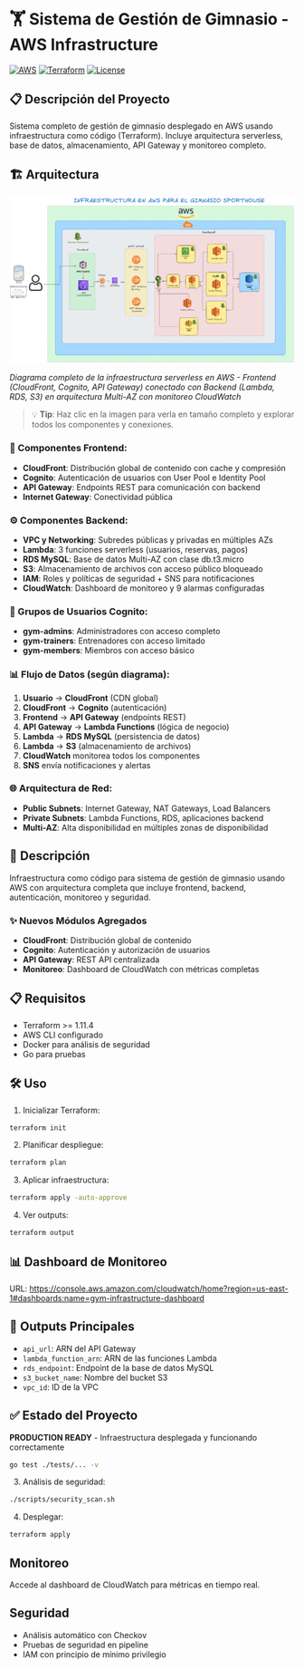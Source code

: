 # 🏋️ Sistema de Gestión de Gimnasio - AWS Infrastructure

[![AWS](https://img.shields.io/badge/AWS-Cloud-orange)](https://aws.amazon.com/)
[![Terraform](https://img.shields.io/badge/Terraform-Infrastructure-blue)](https://www.terraform.io/)
[![License](https://img.shields.io/badge/License-MIT-green)](LICENSE)

## 📋 Descripción del Proyecto

Sistema completo de gestión de gimnasio desplegado en AWS usando infraestructura como código (Terraform). Incluye arquitectura serverless, base de datos, almacenamiento, API Gateway y monitoreo completo.

## 🏗️ Arquitectura

![Diagrama de Arquitectura del Sistema de Gestión de Gimnasio](gym_infra_diagrama.png)

*Diagrama completo de la infraestructura serverless en AWS - Frontend (CloudFront, Cognito, API Gateway) conectado con Backend (Lambda, RDS, S3) en arquitectura Multi-AZ con monitoreo CloudWatch*

> 💡 **Tip**: Haz clic en la imagen para verla en tamaño completo y explorar todos los componentes y conexiones.

### 🎯 Componentes Frontend:
- **CloudFront**: Distribución global de contenido con cache y compresión
- **Cognito**: Autenticación de usuarios con User Pool e Identity Pool
- **API Gateway**: Endpoints REST para comunicación con backend
- **Internet Gateway**: Conectividad pública

### ⚙️ Componentes Backend:
- **VPC y Networking**: Subredes públicas y privadas en múltiples AZs
- **Lambda**: 3 funciones serverless (usuarios, reservas, pagos)
- **RDS MySQL**: Base de datos Multi-AZ con clase db.t3.micro
- **S3**: Almacenamiento de archivos con acceso público bloqueado  
- **IAM**: Roles y políticas de seguridad + SNS para notificaciones
- **CloudWatch**: Dashboard de monitoreo y 9 alarmas configuradas

### 🔐 Grupos de Usuarios Cognito:
- **gym-admins**: Administradores con acceso completo
- **gym-trainers**: Entrenadores con acceso limitado  
- **gym-members**: Miembros con acceso básico

### 📊 Flujo de Datos (según diagrama):
1. **Usuario** → **CloudFront** (CDN global)
2. **CloudFront** → **Cognito** (autenticación)
3. **Frontend** → **API Gateway** (endpoints REST)
4. **API Gateway** → **Lambda Functions** (lógica de negocio)
5. **Lambda** → **RDS MySQL** (persistencia de datos)
6. **Lambda** → **S3** (almacenamiento de archivos)
7. **CloudWatch** monitorea todos los componentes
8. **SNS** envía notificaciones y alertas

### 🌐 Arquitectura de Red:
- **Public Subnets**: Internet Gateway, NAT Gateways, Load Balancers
- **Private Subnets**: Lambda Functions, RDS, aplicaciones backend
- **Multi-AZ**: Alta disponibilidad en múltiples zonas de disponibilidad

## 🚀 Descripción
Infraestructura como código para sistema de gestión de gimnasio usando AWS con arquitectura completa que incluye frontend, backend, autenticación, monitoreo y seguridad.

### ✨ Nuevos Módulos Agregados
- **CloudFront**: Distribución global de contenido
- **Cognito**: Autenticación y autorización de usuarios
- **API Gateway**: REST API centralizada
- **Monitoreo**: Dashboard de CloudWatch con métricas completas

## 📋 Requisitos
- Terraform >= 1.11.4
- AWS CLI configurado
- Docker para análisis de seguridad
- Go para pruebas

## 🛠️ Uso
1. Inicializar Terraform:
```bash
terraform init
```

2. Planificar despliegue:
```bash
terraform plan
```

3. Aplicar infraestructura:
```bash
terraform apply -auto-approve
```

4. Ver outputs:
```bash
terraform output
```

## 📊 Dashboard de Monitoreo
URL: https://console.aws.amazon.com/cloudwatch/home?region=us-east-1#dashboards:name=gym-infrastructure-dashboard

## 🎯 Outputs Principales
- `api_url`: ARN del API Gateway
- `lambda_function_arn`: ARN de las funciones Lambda  
- `rds_endpoint`: Endpoint de la base de datos MySQL
- `s3_bucket_name`: Nombre del bucket S3
- `vpc_id`: ID de la VPC

## ✅ Estado del Proyecto
**PRODUCTION READY** - Infraestructura desplegada y funcionando correctamente
```bash
go test ./tests/... -v
```

3. Análisis de seguridad:
```bash
./scripts/security_scan.sh
```

4. Desplegar:
```bash
terraform apply
```

## Monitoreo
Accede al dashboard de CloudWatch para métricas en tiempo real.

## Seguridad
- Análisis automático con Checkov
- Pruebas de seguridad en pipeline
- IAM con principio de mínimo privilegio